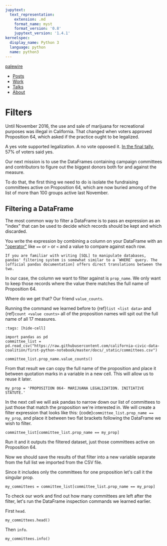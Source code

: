 ```yaml
---
jupytext:
  text_representation:
    extension: .md
    format_name: myst
    format_version: '0.8'
    jupytext_version: '1.4.1'
kernelspec:
  display_name: Python 3
  language: python
  name: python3
---
```


<nav>
  <div class="row">
    <div class="sevencol">
      <div class="shingle">
        <a href="https://palewi.re/">
          <div rel="rnews:copyrightedBy rnews:hasSource rnews:providedBy">
            <div about="http://palewi.re/" typeof="rnews:Organization">
              <div property="rnews:name">palewire</div>
            </div>
          </div>
        </a>
      </div>
    </div>
    <div class="fivecol last links">
      <ul>
        <li>
          <a href="http://palewi.re/posts/" title="Posts">
            Posts
          </a>
        </li>
        <li>
          <a href="http://palewi.re/work/" title="Work">
            Work
          </a>
        </li>
        <li>
          <a href="http://palewi.re/talks/" title="Talks">
            Talks
          </a>
        </li>
        <li>
          <a href="http://palewi.re/who-is-ben-welsh/" title="Who is Ben Welsh?">
            About
          </a>
        </li>
      </ul>
    </div>
  </div>
</nav>
<div class="row topbar">
    <div class="twelvecol last"></div>
</div>

# Filters

Until November 2016, the use and sale of marijuana for recreational purposes was illegal in California. That changed when voters approved Proposition 64, which asked if the practice ought to be legalized.

A yes vote supported legalization. A no vote opposed it. [In the final tally], 57% of voters said yes.

Our next mission is to use the DataFrames containing campaign committees and contributors to figure out the biggest donors both for and against the measure.

To do that, the first thing we need to do is isolate the fundraising committees active on Proposition 64, which are now buried among of the list of more than 100 groups active last November.

## Filtering a DataFrame

The most common way to filter a DataFrame is to pass an expression as an "index" that can be used to decide which records should be kept and which discarded.

You write the expression by combining a column on your DataFrame with an ["operator"] like `==` or `>` or `<` and a value to compare against each row.

```{note}
If you are familiar with writing [SQL] to manipulate databases, pandas' filtering system is somewhat similar to a `WHERE` query. The [official pandas documentation] offers direct translations between the two.
```

In our case, the column we want to filter against is `prop_name`. We only want to keep those records where the value there matches the full name of Proposition 64.

Where do we get that? Our friend `value_counts`.

Running the command we learned before to {ref}`list <list data>` and {ref}`count <value counts>` all of the proposition names will spit out the full name of all 17 measures.

```{code-cell}
:tags: [hide-cell]

import pandas as pd
committee_list = pd.read_csv("https://raw.githubusercontent.com/california-civic-data-coalition/first-python-notebook/master/docs/_static/committees.csv")
```

```{code-cell}
committee_list.prop_name.value_counts()
```

From that result we can copy the full name of the proposition and place it between quotation marks in a variable in a new cell. This will allow us to reuse it later.

```{code-cell}
my_prop = 'PROPOSITION 064- MARIJUANA LEGALIZATION. INITIATIVE STATUTE.'
```

In the next cell we will ask pandas to narrow down our list of committees to just those that match the proposition we're interested in. We will create a filter expression that looks like this: {code}`committee_list.prop_name == my_prop`, and place it between two flat brackets following the DataFrame we wish to filter.

```{code-cell}
committee_list[committee_list.prop_name == my_prop]
```

Run it and it outputs the filtered dataset, just those committees active on Proposition 64.

Now we should save the results of that filter into a new variable separate from the full list we imported from the CSV file.

Since it includes only the committees for one proposition let's call it the singular prop.

```{code-cell}
my_committees = committee_list[committee_list.prop_name == my_prop]
```

To check our work and find out how many committees are left after the filter, let's run the DataFrame inspection commands we learned earlier.

First `head`.

```{code-cell}
my_committees.head()
```

Then `info`.

```{code-cell}
my_committees.info()
```

["operator"]: https://en.wikipedia.org/wiki/Operator_(computer_programming)
[in the final tally]: http://elections.cdn.sos.ca.gov/sov/2016-general/sov/65-ballot-measures-formatted.pdf
[official pandas documentation]: https://pandas.pydata.org/pandas-docs/stable/getting_started/comparison/comparison_with_sql.html#where
[sql]: https://en.wikipedia.org/wiki/SQL
